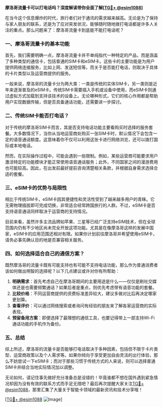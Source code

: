 **摩洛哥流量卡可以打电话吗？深度解读带你全面了解[[TG💪+ @esim1088](https://t.me/s/esim1088)]**

在当今这个信息爆炸的时代，旅行者们对于通讯的需求越来越高。无论是为了保持与家人朋友的联系，还是为了应对突发状况，能够随时随地拨打电话都是许多人关注的重点。那么问题来了：摩洛哥流量卡到底能不能打电话呢？

### 一、摩洛哥流量卡的基本功能

首先，我们需要明确一点，摩洛哥流量卡并不单纯指代一种特定的产品，而是涵盖了多种类型的通信卡，包括普通的SIM卡和eSIM卡。这些卡的主要功能是为用户提供网络连接服务，比如上网、发送短信等。而关于是否能打电话，则取决于具体的卡片类型以及运营商提供的服务。

一般来说，摩洛哥的流量卡分为两大类：一类是传统的实体SIM卡，另一类则是近年来逐渐普及的eSIM卡。传统SIM卡需要插入手机或设备中使用，而eSIM卡则通过虚拟方式加载到支持该技术的设备上。无论哪种形式，它们的核心作用都是帮助用户实现数据传输，但是否具备通话功能，还需要进一步探讨。

### 二、传统SIM卡能否打电话？

对于传统的摩洛哥SIM卡而言，其是否支持电话功能主要看购买时选择的服务套餐。大多数情况下，当你从当地运营商处购买一张SIM卡时，默认情况下会包含一定的语音通话额度。这意味着你不仅可以利用这张卡进行网络浏览，还可以拨打国际或本地电话。

然而，在实际操作过程中，可能会遇到一些限制。例如，某些运营商可能要求用户激活特定的功能模块才能正常使用语音通话服务；此外，不同国家之间的漫游费用也可能较高。因此，在出发前最好提前咨询清楚相关条款，并根据自身需求选择合适的套餐。

### 三、eSIM卡的优势与局限性

相比于传统SIM卡，eSIM卡因其便捷性和灵活性受到了越来越多用户的青睐。它无需物理插拔即可完成切换，非常适合经常跨国旅行的人群。不过，eSIM卡是否支持语音通话同样取决于运营商的支持情况。

目前来看，虽然许多主流品牌如苹果、三星等已经广泛支持eSIM技术，但在全球范围内仍有不少地区尚未完全开放这项功能。尤其是在像摩洛哥这样的发展中国家，eSIM卡的应用范围还相对有限。如果你计划前往摩洛哥并希望使用eSIM卡，请务必事先确认目的地是否兼容相关服务。

### 四、如何选择适合自己的通信方案？

既然摩洛哥的流量卡既有可能支持也有可能不支持电话功能，那么作为普通消费者该如何做出明智的选择呢？以下几点建议或许对你有所帮助：

1. **明确需求**：首先考虑自己在摩洛哥期间的主要用途是什么——仅仅是刷社交媒体还是也需要频繁通话？如果后者是重点，则优先考虑带有语音功能的套餐。
2. **比较价格**：不同运营商提供的资费标准差异较大，建议多做对比后再决定哪家更划算。
3. **查看评价**：可以通过网络搜索或者询问有经验的朋友来了解各家运营商的实际表现。
4. **预留备用方案**：即便选择了最理想的通信工具，也要记得带上一部支持Wi-Fi通话功能的手机作为备份。

### 五、总结

综上所述，摩洛哥的流量卡是否能够打电话取决于多种因素，包括但不限于卡片类型、运营商政策以及个人需求等。如果你倾向于享受更加自由灵活的出行体验，那么不妨尝试一下eSIM卡；而对于那些习惯于传统方式的人来说，则可以选择普通SIM卡并结合当地实际情况加以调整。

无论如何，请记住事先做好充分准备总是没错的！毕竟谁都不想在国外遇到紧急情况却因为没有有效的联系方式而手足无措吧？最后再次提醒大家关注[TG💪+ @esim1088](https://t.me/s/esim1088)，那里汇集了大量关于智能卡领域的最新资讯和技术分享哦！

[[TG💪+ @esim1088](https://t.me/s/esim1088) ![Image](https://i.postimg.cc/4NQfJmqS/Snipaste-2025-05-13-00-14-12.png)]